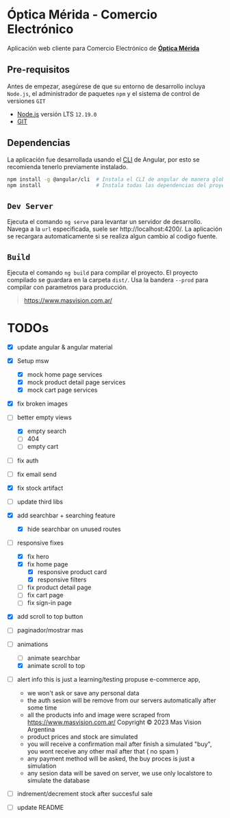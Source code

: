 # Óptica Mérida - Comercio Electrónico

Aplicación web cliente para Comercio Electrónico de [**Óptica Mérida**](https://optica-merida.web.app)

## Pre-requisitos

Antes de empezar, asegúrese de que su entorno de desarrollo incluya `Node.js`, el administrador de paquetes `npm` y el sistema de control de versiones `GIT`

- [Node.js](https://nodejs.org/) versión LTS `12.19.0`
- [GIT](https://git-scm.com/)

## Dependencias

La aplicación fue desarrollada usando el [CLI](https://cli.angular.io/) de Angular, por esto se recomienda tenerlo previamente instalado.

```sh
npm install -g @angular/cli  # Instala el CLI de angular de manera global
npm install                  # Instala todas las dependencias del proyecto
```

## `Dev Server`

Ejecuta el comando `ng serve` para levantar un servidor de desarrollo. Navega a la `url` especificada, suele ser http://localhost:4200/. La aplicación se recargara automaticamente si se realiza algun cambio al codigo fuente.

## `Build`

Ejecuta el comando `ng build` para compilar el proyecto. El proyecto compilado se guardara en la carpeta `dist/`. Usa la bandera `--prod` para compilar con parametros para producción.

> https://www.masvision.com.ar/

# TODOs
- [x] update angular & angular material 
- [x] Setup msw
  - [x] mock home page services
  - [x] mock product detail page services
  - [x] mock cart page services
- [x] fix broken images 
- [ ] better empty views
  - [x] empty search
  - [ ] 404
  - [ ] empty cart
- [ ] fix auth
- [ ] fix email send
- [x] fix stock artifact
- [ ] update third libs
- [x] add searchbar + searching feature
  - [x] hide searchbar on unused routes
- [ ] responsive fixes
  - [x] fix hero
  - [x] fix home page
    - [x] responsive product card
    - [x] responsive filters
  - [ ] fix product detail page
  - [ ] fix cart page
  - [ ] fix sign-in page
- [x] add scroll to top button
- [ ] paginador/mostrar mas
- [ ] animations
  - [ ] animate searchbar
  - [x] animate scroll to top
- [ ] alert info 
  this is just a learning/testing propuse e-commerce app,
  - we won't ask or save any personal data
  - the auth sesion will be remove from our servers automatically after some time
  - all the products info and image were scraped from https://www.masvision.com.ar/
    Copyright © 2023 Mas Vision Argentina
  - product prices and stock are simulated
  - you will receive a confirmation mail after finish a simulated "buy", you wont receive any other mail after that ( no spam )
  - any payment method will be asked, the buy proces is just a simulation
  - any sesion data will be saved on server, we use only localstore to simulate the database
- [ ] indrement/decrement stock after succesful sale

- [ ] update README
